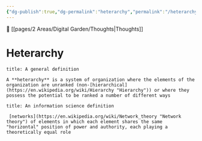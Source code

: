 ```yaml
---
{"dg-publish":true,"dg-permalink":"heterarchy","permalink":"/heterarchy/"}
---
```



🔗  [[pages/2 Areas/Digital Garden/Thoughts\|Thoughts]]

# Heterarchy

```ad-quote
title: A general definition

A **heterarchy** is a system of organization where the elements of the organization are unranked (non-[hierarchical](https://en.wikipedia.org/wiki/Hierarchy "Hierarchy")) or where they possess the potential to be ranked a number of different ways
```

```ad-quote
title: An information science definition

 [networks](https://en.wikipedia.org/wiki/Network_theory "Network theory") of elements in which each element shares the same "horizontal" position of power and authority, each playing a theoretically equal role
```